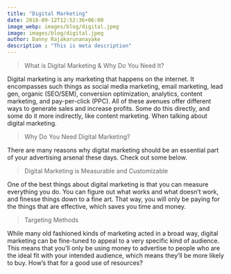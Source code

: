 ```yaml
---
title: "Digital Marketing"
date: 2018-09-12T12:52:36+06:00
image_webp: images/blog/digital.jpeg
image: images/blog/digital.jpeg
author: Danny Rajakarunanayake
description : "This is meta description"
---
```


> What is Digital Marketing & Why Do You Need It?

Digital marketing is any marketing that happens on the internet. It encompasses such things as social media marketing, email marketing, lead gen, organic (SEO/SEM), conversion optimization, analytics, content marketing, and pay-per-click (PPC). All of these avenues offer different ways to generate sales and increase profits. Some do this directly, and some do it more indirectly, like content marketing. When talking about digital marketing.

> Why Do You Need Digital Marketing?

There are many reasons why digital marketing should be an essential part of your advertising arsenal these days. Check out some below.

> Digital Marketing is Measurable and Customizable

One of the best things about digital marketing is that you can measure everything you do. You can figure out what works and what doesn’t work, and finesse things down to a fine art. That way, you will only be paying for the things that are effective, which saves you time and money.

> Targeting Methods

While many old fashioned kinds of marketing acted in a broad way, digital marketing can be fine-tuned to appeal to a very specific kind of audience. This means that you’ll only be using money to advertise to people who are the ideal fit with your intended audience, which means they’ll be more likely to buy. How’s that for a good use of resources?
